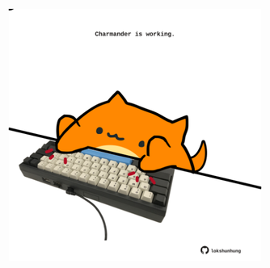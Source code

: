 <!-- built at 19/06/2023, 18:00:41 UTC -->
<p align="center">
  <img width="500" height="500" src="./ReadmeImage.svg">
</p>
